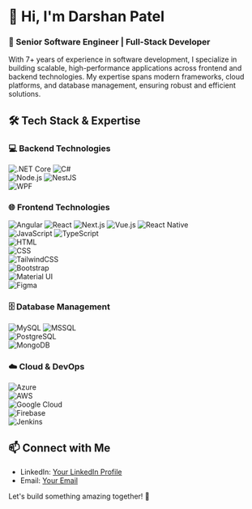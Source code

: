 # 👋 Hi, I'm Darshan Patel

### 🚀 Senior Software Engineer | Full-Stack Developer

With 7+ years of experience in software development, I specialize in building scalable, high-performance applications across frontend and backend technologies. My expertise spans modern frameworks, cloud platforms, and database management, ensuring robust and efficient solutions.

## 🛠 Tech Stack & Expertise

### 💻 Backend Technologies
![.NET Core](https://img.shields.io/badge/.NET_Core-512BD4?style=flat&logo=.net&logoColor=white) 
![C#](https://img.shields.io/badge/C%23-239120?style=flat&logo=c-sharp&logoColor=white)  
![Node.js](https://img.shields.io/badge/Node.js-339933?style=flat&logo=node.js&logoColor=white) 
![NestJS](https://img.shields.io/badge/NestJS-E0234E?style=flat&logo=nestjs&logoColor=white)  
![WPF](https://img.shields.io/badge/WPF-0081CB?style=flat&logo=windows&logoColor=white)  

### 🌐 Frontend Technologies
![Angular](https://img.shields.io/badge/Angular-DD0031?style=flat&logo=angular&logoColor=white) 
![React](https://img.shields.io/badge/React-61DAFB?style=flat&logo=react&logoColor=white) 
![Next.js](https://img.shields.io/badge/Next.js-000000?style=flat&logo=next.js&logoColor=white) 
![Vue.js](https://img.shields.io/badge/Vue.js-4FC08D?style=flat&logo=vue.js&logoColor=white) 
![React Native](https://img.shields.io/badge/React_Native-61DAFB?style=flat&logo=react&logoColor=white)  
![JavaScript](https://img.shields.io/badge/JavaScript-F7DF1E?style=flat&logo=javascript&logoColor=black) 
![TypeScript](https://img.shields.io/badge/TypeScript-007ACC?style=flat&logo=typescript&logoColor=white)  
![HTML](https://img.shields.io/badge/HTML5-E34F26?style=flat&logo=html5&logoColor=white)  
![CSS](https://img.shields.io/badge/CSS3-1572B6?style=flat&logo=css3&logoColor=white)  
![TailwindCSS](https://img.shields.io/badge/Tailwind_CSS-38B2AC?style=flat&logo=tailwind-css&logoColor=white)  
![Bootstrap](https://img.shields.io/badge/Bootstrap-7952B3?style=flat&logo=bootstrap&logoColor=white)  
![Material UI](https://img.shields.io/badge/Material_UI-0081CB?style=flat&logo=mui&logoColor=white)  
![Figma](https://img.shields.io/badge/Figma-F24E1E?style=flat&logo=figma&logoColor=white)  

### 🗄️ Database Management
![MySQL](https://img.shields.io/badge/MySQL-4479A1?style=flat&logo=mysql&logoColor=white) 
![MSSQL](https://img.shields.io/badge/Microsoft_SQL_Server-CC2927?style=flat&logo=microsoft-sql-server&logoColor=white)  
![PostgreSQL](https://img.shields.io/badge/PostgreSQL-336791?style=flat&logo=postgresql&logoColor=white)  
![MongoDB](https://img.shields.io/badge/MongoDB-47A248?style=flat&logo=mongodb&logoColor=white)  

### ☁️ Cloud & DevOps
![Azure](https://img.shields.io/badge/Microsoft_Azure-0078D4?style=flat&logo=microsoft-azure&logoColor=white)  
![AWS](https://img.shields.io/badge/Amazon_AWS-232F3E?style=flat&logo=amazon-aws&logoColor=white)  
![Google Cloud](https://img.shields.io/badge/Google_Cloud-4285F4?style=flat&logo=google-cloud&logoColor=white)  
![Firebase](https://img.shields.io/badge/Firebase-FFCA28?style=flat&logo=firebase&logoColor=black)  
![Jenkins](https://img.shields.io/badge/Jenkins-D24939?style=flat&logo=jenkins&logoColor=white)  

## 📫 Connect with Me
- LinkedIn: [Your LinkedIn Profile](#)
- Email: [Your Email](mailto:your-email@example.com)

Let's build something amazing together! 🚀
